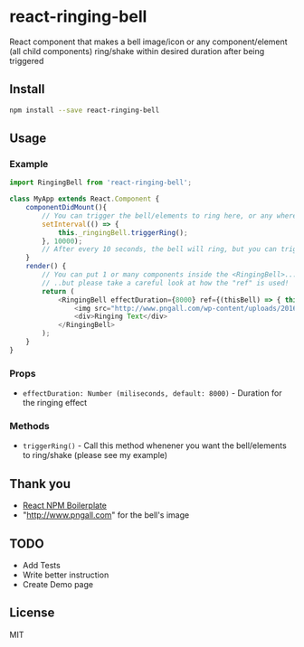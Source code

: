 # react-ringing-bell
React component that makes a bell image/icon or any component/element (all child components) ring/shake within desired duration after being triggered

## Install

```bash
npm install --save react-ringing-bell
```

## Usage

### Example

```javascript
import RingingBell from 'react-ringing-bell';

class MyApp extends React.Component {
	componentDidMount(){
		// You can trigger the bell/elements to ring here, or any where else! (with the use of "ref")
		setInterval(() => {
			this._ringingBell.triggerRing();
		}, 10000);
		// After every 10 seconds, the bell will ring, but you can trigger this ringing-effect elsewhere!	
	}
    render() {
    	// You can put 1 or many components inside the <RingingBell>...</RingingBell>, they can be React components, DOM elements, or plain text, all of them will be shaken after being triggered!
        // ..but please take a careful look at how the "ref" is used!
        return (
            <RingingBell effectDuration={8000} ref={(thisBell) => { this._ringingBell = thisBell; }}>
				<img src="http://www.pngall.com/wp-content/uploads/2016/04/Bell-Transparent.png" style={{width: '100px', height: '100px'}}/>
				<div>Ringing Text</div>
            </RingingBell>
        );
    }
}
```

### Props

- `effectDuration: Number (miliseconds, default: 8000)` - Duration for the ringing effect

### Methods

- `triggerRing()` - Call this method whenener you want the bell/elements to ring/shake (please see my example)

## Thank you

- [React NPM Boilerplate](https://github.com/juliancwirko/react-npm-boilerplate)
- "http://www.pngall.com" for the bell's image

## TODO
- Add Tests
- Write better instruction
- Create Demo page

## License

MIT
